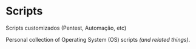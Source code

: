 # Scripts

Scripts customizados (Pentest, Automação, etc)

Personal collection of Operating System (OS) scripts _(and related things)_.
